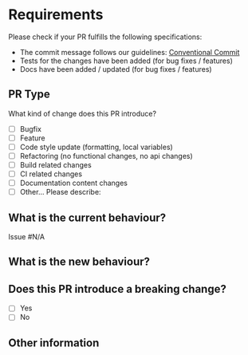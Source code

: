 # Requirements
Please check if your PR fulfills the following specifications:

- The commit message follows our guidelines: [Conventional Commit](https://conventionalcommits.org/)
- Tests for the changes have been added (for bug fixes / features)
- Docs have been added / updated (for bug fixes / features)

## PR Type
What kind of change does this PR introduce?
<!-- Please check the one that applies to this PR using "x". -->

- [ ] Bugfix
- [ ] Feature
- [ ] Code style update (formatting, local variables)
- [ ] Refactoring (no functional changes, no api changes)
- [ ] Build related changes
- [ ] CI related changes
- [ ] Documentation content changes
- [ ] Other... Please describe:

## What is the current behaviour?
<!-- Please describe the current behaviour that you are modifying, or link to a relevant issue. -->

Issue #N/A

## What is the new behaviour?


## Does this PR introduce a breaking change?

- [ ] Yes
- [ ] No

<!-- If this PR contains a breaking change, please describe the impact and migration path for existing applications below. -->

## Other information

<!-- Documentation followed, user mentions -->